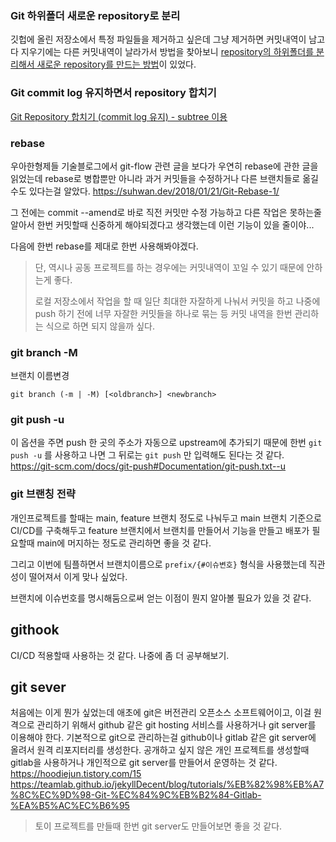 ### Git 하위폴더 새로운 repository로 분리

깃헙에 올린 저장소에서 특정 파일들을 제거하고 싶은데 그냥 제거하면 커밋내역이 남고 다 지우기에는 다른 커밋내역이 날라가서 방법을 찾아보니 [repository의 하위폴더를 분리해서 새로운 repository를 만드는 방법](https://sustainable-dev.tistory.com/119)이 있었다.   



### Git commit log 유지하면서 repository 합치기

[Git Repository 합치기 (commit log 유지) - subtree 이용](http://yeoseon.kr/git-repository-habcigi-commit-log-yuji-subtree-iyong/)



### rebase

우아한형제들 기술블로그에서 git-flow 관련 글을 보다가 우연히 rebase에 관한 글을 읽었는데 rebase로 병합뿐만 아니라 과거 커밋들을 수정하거나 다른 브랜치들로 옮길 수도 있다는걸 알았다. https://suhwan.dev/2018/01/21/Git-Rebase-1/

그 전에는 commit --amend로 바로 직전 커밋만 수정 가능하고 다른 작업은 못하는줄 알아서 한번 커밋할때 신중하게 해야되겠다고 생각했는데 이런 기능이 있을 줄이야...

다음에 한번 rebase를 제대로 한번 사용해봐야겠다.

> 단, 역시나 공동 프로젝트를 하는 경우에는 커밋내역이 꼬일 수 있기 때문에 안하는게 좋다.
>
> 로컬 저장소에서 작업을 할 때 일단 최대한 자잘하게 나눠서 커밋을 하고 나중에 push 하기 전에 너무 자잘한 커밋들을 하나로 묶는 등 커밋 내역을 한번 관리하는 식으로 하면 되지 않을까 싶다.



### git branch -M

브랜치 이름변경

```
git branch (-m | -M) [<oldbranch>] <newbranch>
```



### git push -u

이 옵션을 주면 push 한 곳의 주소가 자동으로 upstream에 추가되기 때문에 한번 `git push -u` 를 사용하고 나면 그 뒤로는 `git push` 만 입력해도 된다는 것 같다.
https://git-scm.com/docs/git-push#Documentation/git-push.txt--u



### git 브랜칭 전략

개인프로젝트를 할때는 main, feature 브랜치 정도로 나눠두고 main 브랜치 기준으로 CI/CD를 구축해두고 feature 브랜치에서 브랜치를 만들어서 기능을 만들고 배포가 필요할때 main에 머지하는 정도로 관리하면 좋을 것 같다.

그리고 이번에 팀플하면서 브랜치이름으로 `prefix/{#이슈변호}` 형식을 사용했는데 직관성이 떨어져서 이게 맞나 싶었다.

브랜치에 이슈번호를 명시해둠으로써 얻는 이점이 뭔지 알아볼 필요가 있을 것 같다.



## githook

CI/CD 적용할때 사용하는 것 같다. 나중에 좀 더 공부해보기.



## git sever

처음에는 이게 뭔가 싶었는데 애초에 git은 버전관리 오픈소스 소프트웨어이고, 이걸 원격으로 관리하기 위해서 github 같은 git hosting 서비스를 사용하거나 git server를 이용해야 한다.
기본적으로 git으로 관리하는걸 github이나 gitlab 같은 git server에 올려서 원격 리포지터리를 생성한다. 공개하고 싶지 않은 개인 프로젝트를 생성할때 gitlab을 사용하거나 개인적으로 git server를 만들어서 운영하는 것 같다.
https://hoodiejun.tistory.com/15
https://teamlab.github.io/jekyllDecent/blog/tutorials/%EB%82%98%EB%A7%8C%EC%9D%98-Git-%EC%84%9C%EB%B2%84-Gitlab-%EA%B5%AC%EC%B6%95

> 토이 프로젝트를 만들때 한번 git server도 만들어보면 좋을 것 같다.



